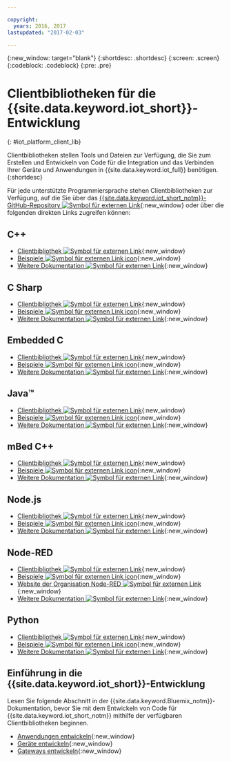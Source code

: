 ```yaml
---

copyright:
  years: 2016, 2017
lastupdated: "2017-02-03"

---
```


{:new_window: target="blank"}
{:shortdesc: .shortdesc}
{:screen: .screen}
{:codeblock: .codeblock}
{:pre: .pre}

# Clientbibliotheken für die {{site.data.keyword.iot_short}}-Entwicklung
{: #iot_platform_client_lib}

Clientbibliotheken stellen Tools und Dateien zur Verfügung, die Sie zum Erstellen und Entwickeln von Code für die Integration und das Verbinden Ihrer Geräte und Anwendungen in {{site.data.keyword.iot_full}} benötigen.
{:shortdesc}

Für jede unterstützte Programmiersprache stehen Clientbibliotheken zur Verfügung, auf die Sie über das [{{site.data.keyword.iot_short_notm}}-GitHub-Repository ![Symbol für externen Link](../../icons/launch-glyph.svg)](https://github.com/ibm-watson-iot){:new_window} oder über die folgenden direkten Links zugreifen können:

## C++

- [Clientbibliothek ![Symbol für externen Link](../../icons/launch-glyph.svg)](https://github.com/ibm-watson-iot/iot-cpp){:new_window}
- [Beispiele ![Symbol für externen Link icon](../../icons/launch-glyph.svg)](https://github.com/ibm-watson-iot/iot-cpp/tree/master/samples){:new_window}
- [Weitere Dokumentation ![Symbol für externen Link](../../icons/launch-glyph.svg)](https://github.com/ibm-watson-iot/iot-cpp/blob/master/README.md){:new_window}

## C Sharp
- [Clientbibliothek ![Symbol für externen Link](../../icons/launch-glyph.svg)](https://github.com/ibm-watson-iot/iot-csharp){:new_window}
- [Beispiele ![Symbol für externen Link icon](../../icons/launch-glyph.svg)](https://github.com/ibm-watson-iot/iot-csharp/tree/master/sample){:new_window}
- [Weitere Dokumentation ![Symbol für externen Link](../../icons/launch-glyph.svg)](https://github.com/ibm-watson-iot/iot-csharp/blob/master/README.md){:new_window}

## Embedded C

- [Clientbibliothek ![Symbol für externen Link](../../icons/launch-glyph.svg)](https://github.com/ibm-watson-iot/iot-embeddedc){:new_window}
- [Beispiele ![Symbol für externen Link icon](../../icons/launch-glyph.svg)](https://github.com/ibm-watson-iot/iot-embeddedc/tree/master/samples){:new_window}
- [Weitere Dokumentation ![Symbol für externen Link](../../icons/launch-glyph.svg)](https://github.com/ibm-watson-iot/iot-embeddedc/blob/master/README.md){:new_window}


## Java™
- [Clientbibliothek ![Symbol für externen Link](../../icons/launch-glyph.svg)](https://github.com/ibm-watson-iot/iot-java){:new_window}
- [Beispiele ![Symbol für externen Link icon](../../icons/launch-glyph.svg)](https://github.com/ibm-watson-iot/iot-java#samples){:new_window}
- [Weitere Dokumentation ![Symbol für externen Link](../../icons/launch-glyph.svg)](https://github.com/ibm-watson-iot/iot-java/blob/master/README.md){:new_window}

## mBed C++

- [Clientbibliothek ![Symbol für externen Link](../../icons/launch-glyph.svg)](https://developer.mbed.org/teams/IBM_IoT/code/IBMIoTF/){:new_window}
- [Beispiele ![Symbol für externen Link icon](../../icons/launch-glyph.svg)](https://developer.mbed.org/teams/IBM_IoT/code/IBMIoTClientLibrarySample/){:new_window}
- [Weitere Dokumentation ![Symbol für externen Link](../../icons/launch-glyph.svg)](http://iotf.readthedocs.io/en/latest/devices/libraries/mbedcpp.html){:new_window}

## Node.js
- [Clientbibliothek ![Symbol für externen Link](../../icons/launch-glyph.svg)](https://github.com/ibm-watson-iot/iot-nodejs){:new_window}
- [Beispiele ![Symbol für externen Link icon](../../icons/launch-glyph.svg)](https://github.com/ibm-watson-iot/iot-nodejs/tree/master/samples){:new_window}
- [Weitere Dokumentation ![Symbol für externen Link](../../icons/launch-glyph.svg)](https://github.com/ibm-watson-iot/iot-nodejs/blob/master/README.md){:new_window}

## Node-RED
- [Clientbibliothek ![Symbol für externen Link](../../icons/launch-glyph.svg)](https://github.com/ibm-watson-iot/iot-nodered){:new_window}
- [Beispiele ![Symbol für externen Link icon](../../icons/launch-glyph.svg)](https://github.com/ibm-watson-iot/iot-nodered/tree/master/samples/rpi){:new_window}
- [Website der Organisation Node-RED ![Symbol für externen Link](../../icons/launch-glyph.svg)](http://nodered.org/){:new_window}
- [Weitere Dokumentation ![Symbol für externen Link](../../icons/launch-glyph.svg)](https://github.com/ibm-watson-iot/iot-nodered/blob/master/README.md){:new_window}

## Python
- [Clientbibliothek ![Symbol für externen Link](../../icons/launch-glyph.svg)](https://github.com/ibm-watson-iot/iot-python){:new_window}
- [Beispiele ![Symbol für externen Link icon](../../icons/launch-glyph.svg)](https://github.com/ibm-watson-iot/iot-python/tree/master/samples){:new_window}
- [Weitere Dokumentation ![Symbol für externen Link](../../icons/launch-glyph.svg)](https://github.com/ibm-watson-iot/iot-python/blob/master/README.rst){:new_window}

## Einführung in die {{site.data.keyword.iot_short}}-Entwicklung

Lesen Sie folgende Abschnitt in der {{site.data.keyword.Bluemix_notm}}-Dokumentation, bevor Sie mit dem Entwickeln von Code für {{site.data.keyword.iot_short_notm}} mithilfe der verfügbaren Clientbibliotheken beginnen.

- [Anwendungen entwickeln](applications/api.html){:new_window}
- [Geräte entwickeln](devices/api.html){:new_window}
- [Gateways entwickeln](gateways/mqtt.html){:new_window}
